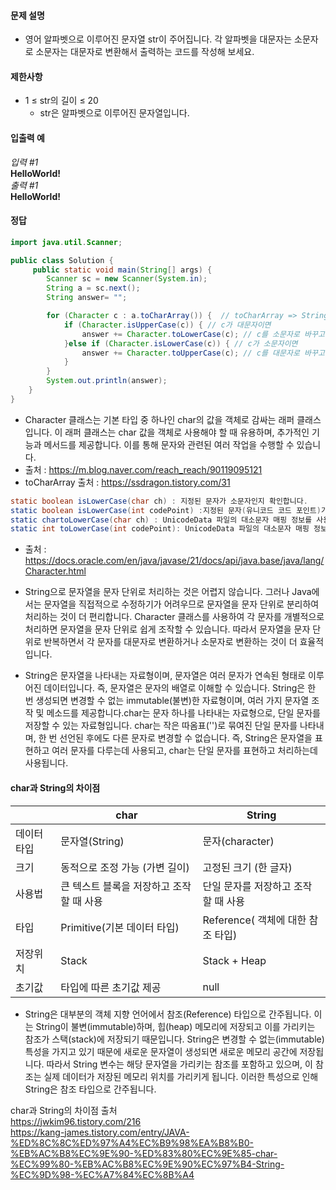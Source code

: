 #### 문제 설명
- 영어 알파벳으로 이루어진 문자열 str이 주어집니다. 각 알파벳을 대문자는 소문자로 소문자는 대문자로 변환해서 출력하는 코드를 작성해 보세요.

#### 제한사항
- 1 ≤ str의 길이 ≤ 20
  - str은 알파벳으로 이루어진 문자열입니다.
  
#### 입출력 예<br>
*입력 #1*<br>
**HelloWorld!**<br>
*출력 #1*<br>
**HelloWorld!**

#### 정답
```java
import java.util.Scanner;

public class Solution {
     public static void main(String[] args) {
        Scanner sc = new Scanner(System.in);
        String a = sc.next();
        String answer= "";

        for (Character c : a.toCharArray()) {  // toCharArray => String 문자열을 char형 배열로 바꿔서 반환해주는 메서드이다.
            if (Character.isUpperCase(c)) { // c가 대문자이면
                answer += Character.toLowerCase(c); // c를 소문자로 바꾸고 answer로 반환한다.
            }else if (Character.isLowerCase(c)) { // c가 소문자이면
                answer += Character.toUpperCase(c); // c를 대문자로 바꾸고 anwer로 반환한다.
            }
        }
        System.out.println(answer);
    }
}
```
- Character 클래스는 기본 타입 중 하나인 char의 값을 객체로 감싸는 래퍼 클래스입니다. 이 래퍼 클래스는 char 값을 객체로 사용해야 할 때 유용하며, 추가적인 기능과 메서드를 제공합니다. 이를 통해 문자와 관련된 여러 작업을 수행할 수 있습니다.
- 출처 : https://m.blog.naver.com/reach_reach/90119095121
- toCharArray 출처 : https://ssdragon.tistory.com/31
```java
static boolean isLowerCase(char ch) : 지정된 문자가 소문자인지 확인합니다.
static boolean isLowerCase(int codePoint) :지정된 문자(유니코드 코드 포인트)가 소문자인지 확인합니다.
static chartoLowerCase(char ch) : UnicodeData 파일의 대소문자 매핑 정보를 사용하여 문자 인수를 소문자로 변환합니다.
static int toLowerCase(int codePoint): UnicodeData 파일의 대소문자 매핑 정보를 사용하여 문자(유니코드 코드 포인트) 인수를 소문자로 변환합니다.
```
- 출처 : https://docs.oracle.com/en/java/javase/21/docs/api/java.base/java/lang/Character.html

- String으로 문자열을 문자 단위로 처리하는 것은 어렵지 않습니다. 그러나 Java에서는 문자열을 직접적으로 수정하기가 어려우므로 문자열을 문자 단위로 분리하여 처리하는 것이 더 편리합니다. Character 클래스를 사용하여 각 문자를 개별적으로 처리하면 문자열을 문자 단위로 쉽게 조작할 수 있습니다. 따라서 문자열을 문자 단위로 반복하면서 각 문자를 대문자로 변환하거나 소문자로 변환하는 것이 더 효율적입니다.
 - String은 문자열을 나타내는 자료형이며, 문자열은 여러 문자가 연속된 형태로 이루어진 데이터입니다. 즉, 문자열은 문자의 배열로 이해할 수 있습니다. String은 한 번 생성되면 변경할 수 없는 immutable(불변)한 자료형이며, 여러 가지 문자열 조작 및 메소드를 제공합니다.char는 문자 하나를 나타내는 자료형으로, 단일 문자를 저장할 수 있는 자료형입니다. char는 작은 따옴표('')로 묶여진 단일 문자를 나타내며, 한 번 선언된 후에도 다른 문자로 변경할 수 없습니다. 즉, String은 문자열을 표현하고 여러 문자를 다루는데 사용되고, char는 단일 문자를 표현하고 처리하는데 사용됩니다.

#### char과 String의 차이점
|     |char|String|
|---|---|---|
|데이터 타입|문자열(String)|문자(character)|
|크기|	동적으로 조정 가능 (가변 길이)|	고정된 크기 (한 글자)|
|사용법|	큰 텍스트 블록을 저장하고 조작할 때 사용	|단일 문자를 저장하고 조작할 때 사용|
|타입|Primitive(기본 데이터 타입)|Reference( 객체에 대한 참조 타입)|
|저장위치|	Stack|	Stack + Heap|
|초기값|	타입에 따른 초기값 제공	|null|

- String은 대부분의 객체 지향 언어에서 참조(Reference) 타입으로 간주됩니다. 이는 String이 불변(immutable)하며, 힙(heap) 메모리에 저장되고 이를 가리키는 참조가 스택(stack)에 저장되기 때문입니다. String은 변경할 수 없는(immutable) 특성을 가지고 있기 때문에 새로운 문자열이 생성되면 새로운 메모리 공간에 저장됩니다. 따라서 String 변수는 해당 문자열을 가리키는 참조를 포함하고 있으며, 이 참조는 실제 데이터가 저장된 메모리 위치를 가리키게 됩니다. 이러한 특성으로 인해 String은 참조 타입으로 간주됩니다.


char과 String의 차이점 출처 <br> 
https://jwkim96.tistory.com/216 <br>
https://kang-james.tistory.com/entry/JAVA-%ED%8C%8C%ED%97%A4%EC%B9%98%EA%B8%B0-%EB%AC%B8%EC%9E%90-%ED%83%80%EC%9E%85-char-%EC%99%80-%EB%AC%B8%EC%9E%90%EC%97%B4-String-%EC%9D%98-%EC%A7%84%EC%8B%A4
